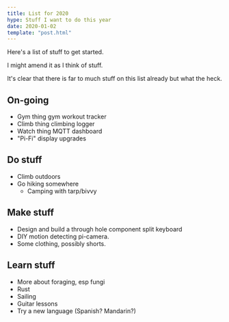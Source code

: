 ```yaml
---
title: List for 2020
hype: Stuff I want to do this year
date: 2020-01-02
template: "post.html"
---
```


Here's a list of stuff to get started.

I might amend it as I think of stuff.

It's clear that there is far to much stuff on this list already but what the heck.

## On-going

- Gym thing gym workout tracker
- Climb thing climbing logger
- Watch thing MQTT dashboard
- "Pi-Fi" display upgrades

## Do stuff

- Climb outdoors
- Go hiking somewhere
  - Camping with tarp/bivvy

## Make stuff

- Design and build a through hole component split keyboard
- DIY motion detecting pi-camera.
- Some clothing, possibly shorts.

## Learn stuff

- More about foraging, esp fungi
- Rust
- Sailing
- Guitar lessons
- Try a new language (Spanish? Mandarin?)
